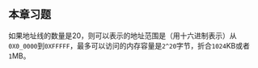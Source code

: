 ## 本章习题

如果地址线的数量是20，则可以表示的地址范围是（用十六进制表示）从`0X0_0000`到`0XFFFFF`，最多可以访问的内存容量是`2^20`字节，折合`1024`KB或者`1`MB。
